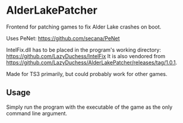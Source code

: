 # AlderLakePatcher
Frontend for patching games to fix Alder Lake crashes on boot.

Uses PeNet: https://github.com/secana/PeNet

IntelFix.dll has to be placed in the program's working directory: https://github.com/LazyDuchess/IntelFix
It is also vendored from https://github.com/LazyDuchess/AlderLakePatcher/releases/tag/1.0.1.

Made for TS3 primarily, but could probably work for other games.

## Usage

Simply run the program with the executable of the game as the only command line argument.

